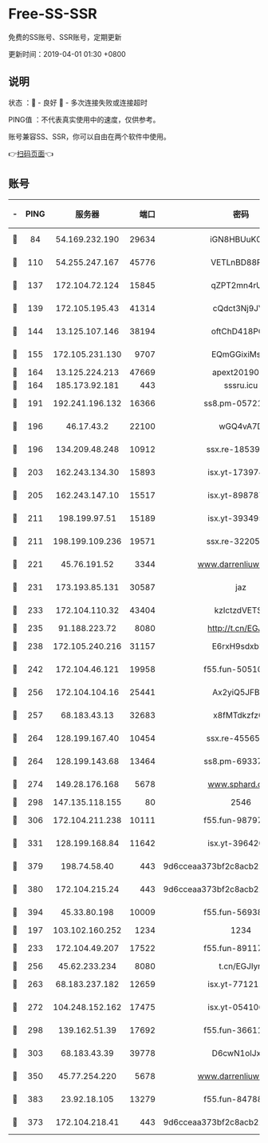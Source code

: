 # Free-SS-SSR

免费的SS账号、SSR账号，定期更新

更新时间：2019-04-01 01:30 +0800

## 说明

状态     ：🙂 - 良好 🙁 - 多次连接失败或连接超时

PING值   ：不代表真实使用中的速度，仅供参考。

账号兼容SS、SSR，你可以自由在两个软件中使用。

👉[扫码页面](https://liesauer.github.io/Free-SS-SSR/)👈

## 账号

|-|PING|服务器|端口|密码|加密方式|区域|
|:----:|:----:|:-----:|-----:|:----:|:----:|:----:|
|🙂|84|54.169.232.190|29634|iGN8HBUuK073|aes-256-cfb|SG|
|🙂|110|54.255.247.167|45776|VETLnBD88Rux|aes-256-cfb|SG|
|🙂|137|172.104.72.124|15845|qZPT2mn4rUFJ|aes-256-cfb|JP|
|🙂|139|172.105.195.43|41314|cQdct3Nj9JVP|aes-256-cfb|JP|
|🙂|144|13.125.107.146|38194|oftChD418PCw|aes-256-cfb|KR|
|🙂|155|172.105.231.130|9707|EQmGGixiMszZ|aes-256-cfb|JP|
|🙂|164|13.125.224.213|47669|apext2019001|chacha20|KR|
|🙂|164|185.173.92.181|443|sssru.icu|rc4-md5|RU|
|🙂|191|192.241.196.132|16366|ss8.pm-05721802|aes-256-cfb|US|
|🙂|196|46.17.43.2|22100|wGQ4vA7D|aes-256-gcm|RU|
|🙂|196|134.209.48.248|10912|ssx.re-18539216|aes-256-cfb|US|
|🙂|203|162.243.134.30|15893|isx.yt-17397453|aes-256-cfb|US|
|🙂|205|162.243.147.10|15517|isx.yt-89878762|aes-256-cfb|US|
|🙂|211|198.199.97.51|15189|isx.yt-39349533|aes-256-cfb|US|
|🙂|211|198.199.109.236|19571|ssx.re-32205633|aes-256-cfb|US|
|🙂|221|45.76.191.52|3344|www.darrenliuwei.com|aes-256-cfb|JP|
|🙂|231|173.193.85.131|30587|jaz|aes-256-cfb|US|
|🙂|233|172.104.110.32|43404|kzIctzdVETSB|aes-256-cfb|JP|
|🙂|235|91.188.223.72|8080|http://t.cn/EGJIyrl|rc4-md5|RU|
|🙂|238|172.105.240.216|31157|E6rxH9sdxbD6|aes-256-cfb|JP|
|🙂|242|172.104.46.121|19958|f55.fun-50510285|aes-256-cfb|SG|
|🙂|256|172.104.104.16|25441|Ax2yiQ5JFBT5|aes-256-cfb|JP|
|🙂|257|68.183.43.13|32683|x8fMTdkzfz00|aes-256-cfb|GB|
|🙂|264|128.199.167.40|10454|ssx.re-45565568|aes-256-cfb|SG|
|🙂|264|128.199.143.68|13464|ss8.pm-69337563|aes-256-cfb|SG|
|🙂|274|149.28.176.168|5678|www.sphard.com|aes-256-cfb|AU|
|🙂|298|147.135.118.155|80|2546|chacha20|US|
|🙂|306|172.104.211.238|10111|f55.fun-98797632|aes-256-cfb|US|
|🙂|331|128.199.168.84|11642|isx.yt-39642003|aes-256-cfb|SG|
|🙂|379|198.74.58.40|443|9d6cceaa373bf2c8acb22e60b6a58be6|aes-256-cfb|US|
|🙂|380|172.104.215.24|443|9d6cceaa373bf2c8acb22e60b6a58be6|aes-256-cfb|US|
|🙂|394|45.33.80.198|10009|f55.fun-56938331|aes-256-cfb|US|
|🙂|197|103.102.160.252|1234|1234|rc4-md5|JP|
|🙂|233|172.104.49.207|17522|f55.fun-89117165|aes-256-cfb|SG|
|🙂|256|45.62.233.234|8080|t.cn/EGJIyrl|rc4-md5|CA|
|🙂|263|68.183.237.182|12659|isx.yt-77121174|aes-256-cfb|SG|
|🙂|272|104.248.152.162|17475|isx.yt-05410663|aes-256-cfb|SG|
|🙂|298|139.162.51.39|17692|f55.fun-36611767|aes-256-cfb|SG|
|🙂|303|68.183.43.39|39778|D6cwN1oIJxeJ|aes-256-cfb|GB|
|🙂|350|45.77.254.220|5678|www.darrenliuwei.com|aes-256-cfb|SG|
|🙂|383|23.92.18.105|13279|f55.fun-84788806|aes-256-cfb|US|
|🙁|373|172.104.218.41|443|9d6cceaa373bf2c8acb22e60b6a58be6|aes-256-cfb|US|
